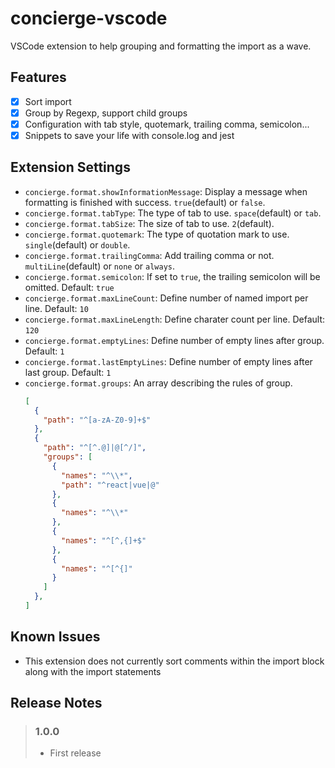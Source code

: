 # concierge-vscode

VSCode extension to help grouping and formatting the import as a wave.

## Features

- [x] Sort import
- [x] Group by Regexp, support child groups
- [x] Configuration with tab style, quotemark, trailing comma, semicolon...
- [x] Snippets to save your life with console.log and jest

## Extension Settings

- `concierge.format.showInformationMessage`: Display a message when formatting is finished with success. `true`(default) or `false`.
- `concierge.format.tabType`: The type of tab to use. `space`(default) or `tab`.
- `concierge.format.tabSize`: The size of tab to use. `2`(default).
- `concierge.format.quotemark`: The type of quotation mark to use. `single`(default) or `double`.
- `concierge.format.trailingComma`: Add trailing comma or not. `multiLine`(default) or `none` or `always`.
- `concierge.format.semicolon`: If set to `true`, the trailing semicolon will be omitted. Default: `true`
- `concierge.format.maxLineCount`: Define number of named import per line. Default: `10`
- `concierge.format.maxLineLength`: Define charater count per line. Default: `120`
- `concierge.format.emptyLines`: Define number of empty lines after group. Default: `1`
- `concierge.format.lastEmptyLines`: Define number of empty lines after last group. Default: `1`
- `concierge.format.groups`: An array describing the rules of group. 
  ```json
  [
    {
      "path": "^[a-zA-Z0-9]+$"
    },
    {
      "path": "^[^.@]|@[^/]",
      "groups": [
        {
          "names": "^\\*",
          "path": "^react|vue|@"
        },
        {
          "names": "^\\*"
        },
        {
          "names": "^[^,{]+$"
        },
        {
          "names": "^[^{]"
        }
      ]
    },
  ]
  ```


## Known Issues

- This extension does not currently sort comments within the import block along with the import statements

## Release Notes

> ### 1.0.0
> - First release
